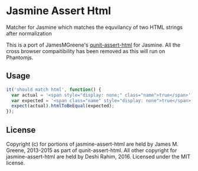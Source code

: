 # Jasmine Assert Html
Matcher for Jasmine which matches the equvilancy of two HTML strings after normalization

This is a port of JamesMGreene's [qunit-assert-html](https://github.com/JamesMGreene/qunit-assert-html) for Jasmine. All the cross browser compaitibility has been removed as this will run on Phantomjs.

## Usage
```js
it('should match html', function() {
  var actual = '<span style="display: none;" class="name">true</span>';
  var expected = '<span class="name" style="display: none">true</span>';
  expect(actual).htmlToBeEqual(expected);
});
```
## License
Copyright (c) for portions of jasmine-assert-html are held by James M. Greene, 2013-2015 as part of qunit-assert-html. All other copyright for jasmine-assert-html are held by Deshi Rahim, 2016.
Licensed under the MIT license.